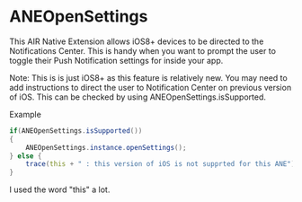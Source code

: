 # ANEOpenSettings

This AIR Native Extension allows iOS8+ devices to be directed to the Notifications Center. This is handy when you want to prompt the user to toggle their Push Notification settings for inside your app. 

Note: This is is just iOS8+ as this feature is relatively new. You may need to add instructions to direct the user to Notification Center on previous version of iOS. This can be checked by using ANEOpenSettings.isSupported.

Example
```actionscript
if(ANEOpenSettings.isSupported())
{
    ANEOpenSettings.instance.openSettings();
} else {
    trace(this + " : this version of iOS is not supprted for this ANE");
}
```






I used the word "this" a lot.